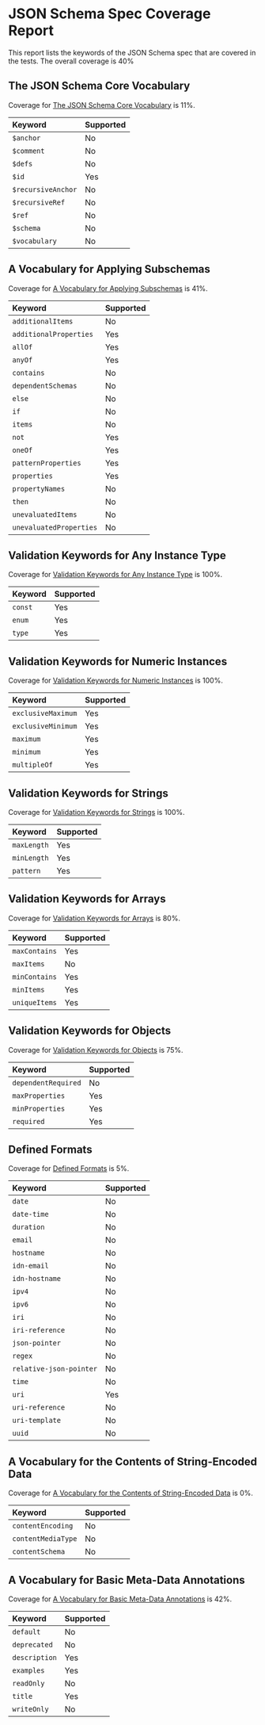 # JSON Schema Spec Coverage Report

This report lists the keywords of the JSON Schema spec that are covered in the tests. The overall coverage is 40%

## The JSON Schema Core Vocabulary

Coverage for [The JSON Schema Core Vocabulary](https://json-schema.org/draft/2019-09/json-schema-core.html#rfc.section.8.1) is 11%.

| Keyword            | Supported |
| :----------------- | --------- |
| `$anchor`          | No        |
| `$comment`         | No        |
| `$defs`            | No        |
| `$id`              | Yes       |
| `$recursiveAnchor` | No        |
| `$recursiveRef`    | No        |
| `$ref`             | No        |
| `$schema`          | No        |
| `$vocabulary`      | No        |

## A Vocabulary for Applying Subschemas

Coverage for [A Vocabulary for Applying Subschemas](https://json-schema.org/draft/2019-09/json-schema-core.html#rfc.section.9) is 41%.

| Keyword                 | Supported |
| :---------------------- | --------- |
| `additionalItems`       | No        |
| `additionalProperties`  | Yes       |
| `allOf`                 | Yes       |
| `anyOf`                 | Yes       |
| `contains`              | No        |
| `dependentSchemas`      | No        |
| `else`                  | No        |
| `if`                    | No        |
| `items`                 | No        |
| `not`                   | Yes       |
| `oneOf`                 | Yes       |
| `patternProperties`     | Yes       |
| `properties`            | Yes       |
| `propertyNames`         | No        |
| `then`                  | No        |
| `unevaluatedItems`      | No        |
| `unevaluatedProperties` | No        |

## Validation Keywords for Any Instance Type

Coverage for [Validation Keywords for Any Instance Type](https://json-schema.org/draft/2019-09/json-schema-validation.html#rfc.section.6.1) is 100%.

| Keyword | Supported |
| :------ | --------- |
| `const` | Yes       |
| `enum`  | Yes       |
| `type`  | Yes       |

## Validation Keywords for Numeric Instances

Coverage for [Validation Keywords for Numeric Instances](https://json-schema.org/draft/2019-09/json-schema-validation.html#rfc.section.6.2) is 100%.

| Keyword            | Supported |
| :----------------- | --------- |
| `exclusiveMaximum` | Yes       |
| `exclusiveMinimum` | Yes       |
| `maximum`          | Yes       |
| `minimum`          | Yes       |
| `multipleOf`       | Yes       |

## Validation Keywords for Strings

Coverage for [Validation Keywords for Strings](https://json-schema.org/draft/2019-09/json-schema-validation.html#rfc.section.6.3) is 100%.

| Keyword     | Supported |
| :---------- | --------- |
| `maxLength` | Yes       |
| `minLength` | Yes       |
| `pattern`   | Yes       |

## Validation Keywords for Arrays

Coverage for [Validation Keywords for Arrays](https://json-schema.org/draft/2019-09/json-schema-validation.html#rfc.section.6.4) is 80%.

| Keyword       | Supported |
| :------------ | --------- |
| `maxContains` | Yes       |
| `maxItems`    | No        |
| `minContains` | Yes       |
| `minItems`    | Yes       |
| `uniqueItems` | Yes       |

## Validation Keywords for Objects

Coverage for [Validation Keywords for Objects](https://json-schema.org/draft/2019-09/json-schema-validation.html#rfc.section.6.5) is 75%.

| Keyword             | Supported |
| :------------------ | --------- |
| `dependentRequired` | No        |
| `maxProperties`     | Yes       |
| `minProperties`     | Yes       |
| `required`          | Yes       |

## Defined Formats

Coverage for [Defined Formats](https://json-schema.org/draft/2019-09/json-schema-validation.html#rfc.section.7.3) is 5%.

| Keyword                 | Supported |
| :---------------------- | --------- |
| `date`                  | No        |
| `date-time`             | No        |
| `duration`              | No        |
| `email`                 | No        |
| `hostname`              | No        |
| `idn-email`             | No        |
| `idn-hostname`          | No        |
| `ipv4`                  | No        |
| `ipv6`                  | No        |
| `iri`                   | No        |
| `iri-reference`         | No        |
| `json-pointer`          | No        |
| `regex`                 | No        |
| `relative-json-pointer` | No        |
| `time`                  | No        |
| `uri`                   | Yes       |
| `uri-reference`         | No        |
| `uri-template`          | No        |
| `uuid`                  | No        |

## A Vocabulary for the Contents of String-Encoded Data

Coverage for [A Vocabulary for the Contents of String-Encoded Data](https://json-schema.org/draft/2019-09/json-schema-validation.html#rfc.section.8) is 0%.

| Keyword            | Supported |
| :----------------- | --------- |
| `contentEncoding`  | No        |
| `contentMediaType` | No        |
| `contentSchema`    | No        |

## A Vocabulary for Basic Meta-Data Annotations

Coverage for [A Vocabulary for Basic Meta-Data Annotations](https://json-schema.org/draft/2019-09/json-schema-validation.html#rfc.section.9) is 42%.

| Keyword       | Supported |
| :------------ | --------- |
| `default`     | No        |
| `deprecated`  | No        |
| `description` | Yes       |
| `examples`    | Yes       |
| `readOnly`    | No        |
| `title`       | Yes       |
| `writeOnly`   | No        |
